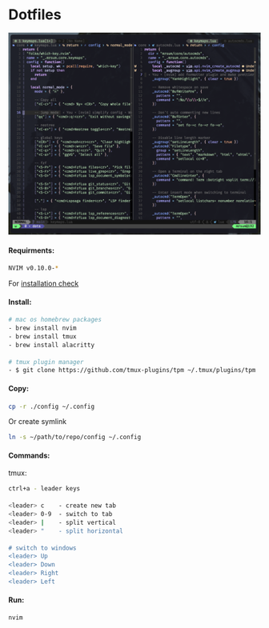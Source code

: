 # Dotfiles

![Dotfiles](image.png)

#### Requirments:

```bash
NVIM v0.10.0-*
```

For [installation check](https://github.com/neovim/neovim/wiki/Installing-Neovim#macos--os-x)

#### Install:

```bash
# mac os homebrew packages
- brew install nvim
- brew install tmux
- brew install alacritty

# tmux plugin manager
- $ git clone https://github.com/tmux-plugins/tpm ~/.tmux/plugins/tpm
```

#### Copy:

```bash
cp -r ./config ~/.config
```

Or create symlink

```bash
ln -s ~/path/to/repo/config ~/.config
```

#### Commands:

tmux:

```bash
ctrl+a - leader keys

<leader> c    - create new tab
<leader> 0-9  - switch to tab
<leader> |    - split vertical
<leader> "    - split horizontal

# switch to windows
<leader> Up
<leader> Down
<leader> Right
<leader> Left
```

#### Run:

```bash
nvim

```